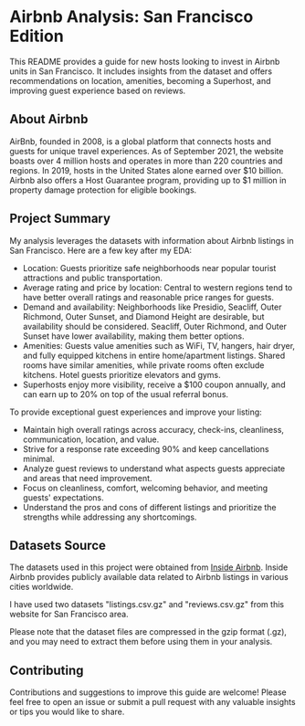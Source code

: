 # Airbnb Analysis: San Francisco Edition

This README provides a guide for new hosts looking to invest in Airbnb units in San Francisco. It includes insights from the dataset and offers recommendations on location, amenities, becoming a Superhost, and improving guest experience based on reviews.

## About Airbnb

AirBnb, founded in 2008, is a global platform that connects hosts and guests for unique travel experiences. As of September 2021, the website boasts over 4 million hosts and operates in more than 220 countries and regions. In 2019, hosts in the United States alone earned over $10 billion. Airbnb also offers a Host Guarantee program, providing up to $1 million in property damage protection for eligible bookings.

## Project Summary

My analysis leverages the datasets with information about Airbnb listings in San Francisco. Here are a few key after my EDA:

- Location: Guests prioritize safe neighborhoods near popular tourist attractions and public transportation.
- Average rating and price by location: Central to western regions tend to have better overall ratings and reasonable price ranges for guests.
- Demand and availability: Neighborhoods like Presidio, Seacliff, Outer Richmond, Outer Sunset, and Diamond Height are desirable, but availability should be considered. Seacliff, Outer Richmond, and Outer Sunset have lower availability, making them better options.
- Amenities: Guests value amenities such as WiFi, TV, hangers, hair dryer, and fully equipped kitchens in entire home/apartment listings. Shared rooms have similar amenities, while private rooms often exclude kitchens. Hotel guests prioritize elevators and gyms.
- Superhosts enjoy more visibility, receive a $100 coupon annually, and can earn up to 20% on top of the usual referral bonus.

To provide exceptional guest experiences and improve your listing:

- Maintain high overall ratings across accuracy, check-ins, cleanliness, communication, location, and value.
- Strive for a response rate exceeding 90% and keep cancellations minimal.
- Analyze guest reviews to understand what aspects guests appreciate and areas that need improvement.
- Focus on cleanliness, comfort, welcoming behavior, and meeting guests' expectations.
- Understand the pros and cons of different listings and prioritize the strengths while addressing any shortcomings.

## Datasets Source
The datasets used in this project were obtained from [Inside Airbnb](http://insideairbnb.com/get-the-data/). Inside Airbnb provides publicly available data related to Airbnb listings in various cities worldwide.

I have used two datasets "listings.csv.gz" and "reviews.csv.gz" from this website for San Francisco area.


Please note that the dataset files are compressed in the gzip format (.gz), and you may need to extract them before using them in your analysis.

## Contributing

Contributions and suggestions to improve this guide are welcome! Please feel free to open an issue or submit a pull request with any valuable insights or tips you would like to share.